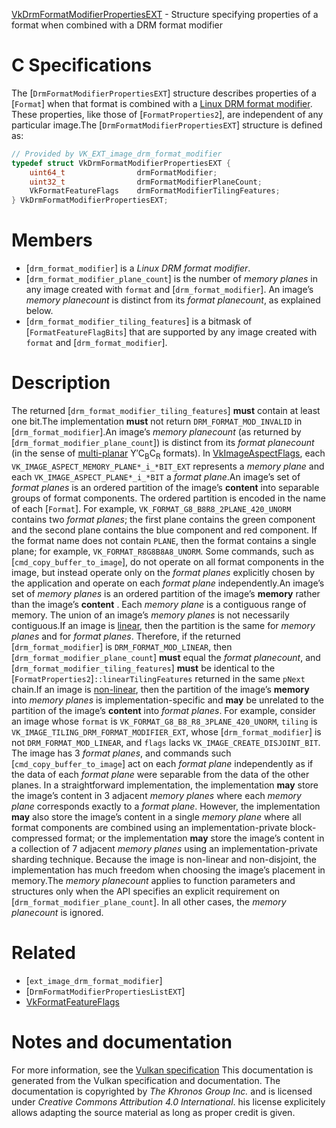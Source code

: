 [VkDrmFormatModifierPropertiesEXT](https://www.khronos.org/registry/vulkan/specs/1.3-extensions/man/html/VkDrmFormatModifierPropertiesEXT.html) - Structure specifying properties of a format when combined with a DRM format modifier

# C Specifications
The [`DrmFormatModifierPropertiesEXT`] structure describes properties of
a [`Format`] when that format is combined with a
[Linux DRM format modifier](https://www.khronos.org/registry/vulkan/specs/1.3-extensions/html/vkspec.html#glossary-drm-format-modifier).
These properties, like those of [`FormatProperties2`], are independent
of any particular image.The [`DrmFormatModifierPropertiesEXT`] structure is defined as:
```c
// Provided by VK_EXT_image_drm_format_modifier
typedef struct VkDrmFormatModifierPropertiesEXT {
    uint64_t                drmFormatModifier;
    uint32_t                drmFormatModifierPlaneCount;
    VkFormatFeatureFlags    drmFormatModifierTilingFeatures;
} VkDrmFormatModifierPropertiesEXT;
```

# Members
- [`drm_format_modifier`] is a *Linux DRM format modifier*.
- [`drm_format_modifier_plane_count`] is the number of *memory planes* in any image created with `format` and [`drm_format_modifier`]. An image’s *memory planecount* is distinct from its *format planecount*, as explained below.
- [`drm_format_modifier_tiling_features`] is a bitmask of [`FormatFeatureFlagBits`] that are supported by any image created with `format` and [`drm_format_modifier`].

# Description
The returned [`drm_format_modifier_tiling_features`] **must**  contain at least
one bit.The implementation  **must**  not return `DRM_FORMAT_MOD_INVALID` in
[`drm_format_modifier`].An image’s *memory planecount* (as returned by
[`drm_format_modifier_plane_count`]) is distinct from its *format planecount*
(in the sense of [multi-planar](https://www.khronos.org/registry/vulkan/specs/1.3-extensions/html/vkspec.html#formats-requiring-sampler-ycbcr-conversion)
Y′C<sub>B</sub>C<sub>R</sub> formats).
In [VkImageAspectFlags](), each
`VK_IMAGE_ASPECT_MEMORY_PLANE*_i_*BIT_EXT` represents a *memory plane*
and each `VK_IMAGE_ASPECT_PLANE*_i_*BIT` a *format plane*.An image’s set of *format planes* is an ordered partition of the image’s
 **content**  into separable groups of format components.
The ordered partition is encoded in the name of each [`Format`].
For example, `VK_FORMAT_G8_B8R8_2PLANE_420_UNORM` contains two *format
planes*; the first plane contains the green component and the second plane
contains the blue component and red component.
If the format name does not contain `PLANE`, then the format contains a
single plane; for example, `VK_FORMAT_R8G8B8A8_UNORM`.
Some commands, such as [`cmd_copy_buffer_to_image`], do not operate on all
format components in the image, but instead operate only on the *format
planes* explicitly chosen by the application and operate on each *format
plane* independently.An image’s set of *memory planes* is an ordered partition of the image’s
 **memory**  rather than the image’s  **content** .
Each *memory plane* is a contiguous range of memory.
The union of an image’s *memory planes* is not necessarily contiguous.If an image is [linear](https://www.khronos.org/registry/vulkan/specs/1.3-extensions/html/vkspec.html#glossary-linear-resource), then the partition is
the same for *memory planes* and for *format planes*.
Therefore, if the returned [`drm_format_modifier`] is
`DRM_FORMAT_MOD_LINEAR`, then [`drm_format_modifier_plane_count`] **must** 
equal the *format planecount*, and [`drm_format_modifier_tiling_features`] **must**  be identical to the
[`FormatProperties2`]`::linearTilingFeatures` returned in the same
`pNext` chain.If an image is [non-linear](https://www.khronos.org/registry/vulkan/specs/1.3-extensions/html/vkspec.html#glossary-linear-resource), then the partition
of the image’s  **memory**  into *memory planes* is implementation-specific and
 **may**  be unrelated to the partition of the image’s  **content**  into *format
planes*.
For example, consider an image whose `format` is
`VK_FORMAT_G8_B8_R8_3PLANE_420_UNORM`, `tiling` is
`VK_IMAGE_TILING_DRM_FORMAT_MODIFIER_EXT`, whose [`drm_format_modifier`]
is not `DRM_FORMAT_MOD_LINEAR`, and `flags` lacks
`VK_IMAGE_CREATE_DISJOINT_BIT`.
The image has 3 *format planes*, and commands such
[`cmd_copy_buffer_to_image`] act on each *format plane* independently as if
the data of each *format plane* were separable from the data of the other
planes.
In a straightforward implementation, the implementation  **may**  store the
image’s content in 3 adjacent *memory planes* where each *memory plane*
corresponds exactly to a *format plane*.
However, the implementation  **may**  also store the image’s content in a single
*memory plane* where all format components are combined using an
implementation-private block-compressed format; or the implementation  **may** 
store the image’s content in a collection of 7 adjacent *memory planes*
using an implementation-private sharding technique.
Because the image is non-linear and non-disjoint, the implementation has
much freedom when choosing the image’s placement in memory.The *memory planecount* applies to function parameters and structures only
when the API specifies an explicit requirement on
[`drm_format_modifier_plane_count`].
In all other cases, the *memory planecount* is ignored.

# Related
- [`ext_image_drm_format_modifier`]
- [`DrmFormatModifierPropertiesListEXT`]
- [VkFormatFeatureFlags]()

# Notes and documentation
For more information, see the [Vulkan specification](https://www.khronos.org/registry/vulkan/specs/1.3-extensions/html/vkspec.html)
This documentation is generated from the Vulkan specification and documentation.
The documentation is copyrighted by *The Khronos Group Inc.* and is licensed under *Creative Commons Attribution 4.0 International*.
his license explicitely allows adapting the source material as long as proper credit is given.
        